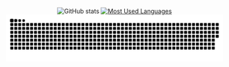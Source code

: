 <div style="text-align: center;" align="center">
  <br>
  <img src="https://github-readme-stats-git-masterrstaa-rickstaa.vercel.app/api?username=Dgporte&hide_title=true&show_icons=true&include_all_commits=false&count_private=true&line_height=25&hide=issues&bg_color=000&title_color=FFFFFF&text_color=FFF&border_radius=3&border_color=CCCCCC&icon_color=FFFFFF&theme=jolly" alt="GitHub stats">

  <a href="https://github.com/Dgporte/github-readme-stats">
    <img src="https://github-readme-stats-git-masterrstaa-rickstaa.vercel.app/api/top-langs/?username=Dgporte&line_height=10&card_width=290&layout=compact&hide_title=false&count_private=true&langs_count=4&show_icons=true&title_color=FFFFFF&hide=html,css,portugol&bg_color=000&text_color=CCCCCC&border_radius=3&border_color=CCCCCC&count_private=true" alt="Most Used Languages">
  </a>
</div>

<picture>
  <source media="(prefers-color-scheme: dark)" srcset="https://raw.githubusercontent.com/Dgporte/Dgporte/output/github-contribution-grid-snake-dark.svg">
  <source media="(prefers-color-scheme: light)" srcset="https://raw.githubusercontent.com/Dgporte/Dgporte/output/github-contribution-grid-snake.svg">
  <img alt="github contribution grid snake animation" src="https://raw.githubusercontent.com/Dgporte/Dgporte/output/github-contribution-grid-snake.svg">
</picture>
